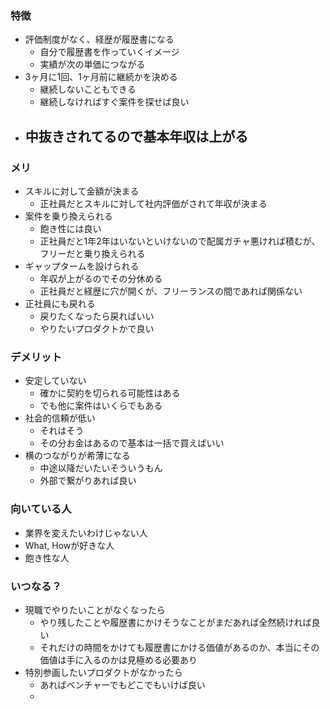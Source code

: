 ### 特徴
- 評価制度がなく、経歴が履歴書になる
	- 自分で履歴書を作っていくイメージ
	- 実績が次の単価につながる
- 3ヶ月に1回、1ヶ月前に継続かを決める
	- 継続しないこともできる
	- 継続しなければすぐ案件を探せば良い
- 中抜きされてるので基本年収は上がる
	- 
### メリ

- スキルに対して金額が決まる
	- 正社員だとスキルに対して社内評価がされて年収が決まる
- 案件を乗り換えられる
	- 飽き性には良い
	- 正社員だと1年2年はいないといけないので配属ガチャ悪ければ積むが、フリーだと乗り換えられる
- ギャップタームを設けられる
	- 年収が上がるのでその分休める
	- 正社員だと経歴に穴が開くが、フリーランスの間であれば関係ない
- 正社員にも戻れる
	- 戻りたくなったら戻ればいい
	- やりたいプロダクトかで良い
### デメリット
- 安定していない
	- 確かに契約を切られる可能性はある
	- でも他に案件はいくらでもある
- 社会的信頼が低い
	- それはそう
	- その分お金はあるので基本は一括で買えばいい
- 横のつながりが希薄になる
	- 中途以降だいたいそういうもん
	- 外部で繋がりあれば良い
### 向いている人
- 業界を変えたいわけじゃない人
- What, Howが好きな人
- 飽き性な人
### いつなる？
- 現職でやりたいことがなくなったら
	- やり残したことや履歴書にかけそうなことがまだあれば全然続ければ良い
	- それだけの時間をかけても履歴書にかける価値があるのか、本当にその価値は手に入るのかは見極める必要あり
- 特別参画したいプロダクトがなかったら
	- あればベンチャーでもどこでもいけば良い
	- 
